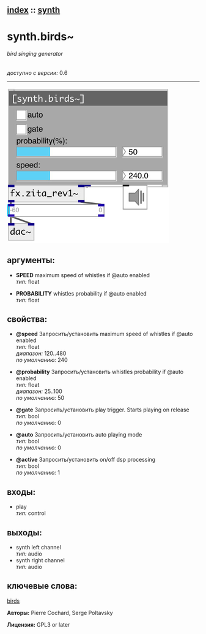[index](index.html) :: [synth](category_synth.html)
---

# synth.birds~

###### bird singing generator

*доступно с версии:* 0.6

---




[![example](../examples/img/synth.birds~.jpg)](../examples/pd/synth.birds~.pd)



## аргументы:

* **SPEED**
maximum speed of whistles if @auto enabled<br>
_тип:_ float<br>

* **PROBABILITY**
whistles probability if @auto enabled<br>
_тип:_ float<br>





## свойства:

* **@speed** 
Запросить/установить maximum speed of whistles if @auto enabled<br>
_тип:_ float<br>
_диапазон:_ 120..480<br>
_по умолчанию:_ 240<br>

* **@probability** 
Запросить/установить whistles probability if @auto enabled<br>
_тип:_ float<br>
_диапазон:_ 25..100<br>
_по умолчанию:_ 50<br>

* **@gate** 
Запросить/установить play trigger. Starts playing on release<br>
_тип:_ bool<br>
_по умолчанию:_ 0<br>

* **@auto** 
Запросить/установить auto playing mode<br>
_тип:_ bool<br>
_по умолчанию:_ 0<br>

* **@active** 
Запросить/установить on/off dsp processing<br>
_тип:_ bool<br>
_по умолчанию:_ 1<br>



## входы:

* play<br>
_тип:_ control



## выходы:

* synth left channel<br>
_тип:_ audio
* synth right channel<br>
_тип:_ audio



## ключевые слова:

[birds](keywords/birds.html)






**Авторы:** Pierre Cochard, Serge Poltavsky




**Лицензия:** GPL3 or later





